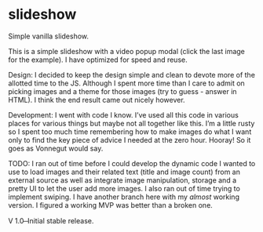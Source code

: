 # slideshow
Simple vanilla slideshow.

This is a simple slideshow with a video popup modal (click the last image for the example).  I have optimized for speed and reuse.

Design: I decided to keep the design simple and clean to devote more of the allotted time to the JS.  Although I spent more time than I care to admit on picking images and a theme for those images (try to guess - answer in HTML).  I think the end result came out nicely however.

Development: I went with code I know.  I’ve used all this code in various places for various things but maybe not all together like this.  I’m a little rusty so I spent too much time remembering how to make images do what I want only to find the key piece of advice I needed at the zero hour.  Hooray! So it goes as Vonnegut would say.

TODO: I ran out of time before I could develop the dynamic code I wanted to use to load images and their related text (title and image count) from an external source as well as integrate image manipulation, storage and a pretty UI to let the user add more images.  I also ran out of time trying to implement swiping.  I have another branch here with my *almost* working version.  I figured a working MVP was better than a broken one.

V 1.0 ̶ Initial stable release.

